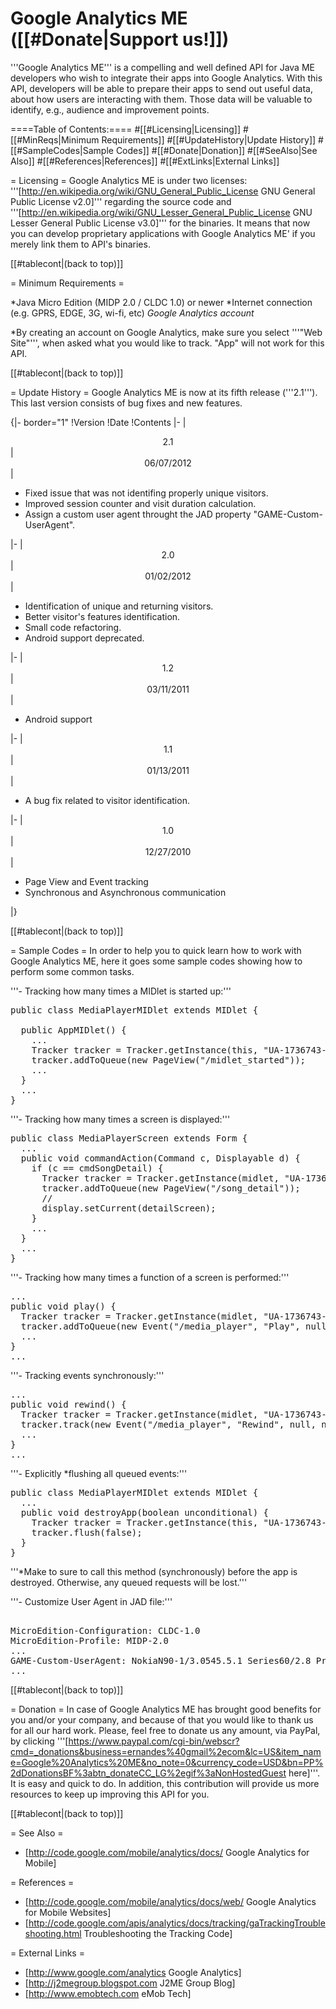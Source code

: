 # Google Analytics ME ([[#Donate|Support us!]])

'''Google Analytics ME''' is a compelling and well defined API for Java ME developers who wish to integrate their apps into Google Analytics. With this API, developers will be able to prepare their apps to send out useful data, about how users are interacting with them. Those data will be valuable to identify, e.g., audience and improvement points.

====<span id="tablecont">Table of Contents:</span>====
#[[#Licensing|Licensing]]
#[[#MinReqs|Minimum Requirements]]
#[[#UpdateHistory|Update History]]
#[[#SampleCodes|Sample Codes]]
#[[#Donate|Donation]]
#[[#SeeAlso|See Also]]
#[[#References|References]]
#[[#ExtLinks|External Links]]

= <span id="Licensing">Licensing</span> =
Google Analytics ME is under two licenses: '''[http://en.wikipedia.org/wiki/GNU_General_Public_License GNU General Public License v2.0]''' regarding the source code and '''[http://en.wikipedia.org/wiki/GNU_Lesser_General_Public_License GNU Lesser General Public License v3.0]''' for the binaries. It means that now you can develop proprietary applications with Google Analytics ME' if you merely link them to API's binaries.

[[#tablecont|(back to top)]]

= <span id="MinReqs">Minimum Requirements</span> =

*Java Micro Edition (MIDP 2.0 / CLDC 1.0) or newer
*Internet connection (e.g. GPRS, EDGE, 3G, wi-fi, etc)
*Google Analytics account*

<nowiki>*</nowiki>By creating an account on Google Analytics, make sure you select '''"Web Site"''', when asked what you would like to track. "App" will not work for this API.

[[#tablecont|(back to top)]]

= <span id="UpdateHistory">Update History</span> =
Google Analytics ME is now at its fifth release ('''2.1'''). This last version consists of bug fixes and new features.

{|- border="1"
!Version
!Date
!Contents
|-
|<center>2.1</center>
|<center>06/07/2012</center>
|<ul><li>Fixed issue that was not identifing properly unique visitors.</li><li>Improved session counter and visit duration calculation.</li><li>Assign a custom user agent throught the JAD property "GAME-Custom-UserAgent".</li></ul>
|-
|<center>2.0</center>
|<center>01/02/2012</center>
|<ul><li>Identification of unique and returning visitors.</li><li>Better visitor's features identification.</li><li>Small code refactoring.</li><li>Android support deprecated.</li></ul>
|-
|<center>1.2</center>
|<center>03/11/2011</center>
|<ul><li>Android support</li></ul>
|-
|<center>1.1</center>
|<center>01/13/2011</center>
|<ul><li>A bug fix related to visitor identification.</li></ul>
|-
|<center>1.0</center>
|<center>12/27/2010</center>
|<ul><li>Page View and Event tracking</li><li>Synchronous and Asynchronous communication</li></ul>
|}

[[#tablecont|(back to top)]]

= <span id="SampleCodes">Sample Codes</span> =
In order to help you to quick learn how to work with Google Analytics ME, here it goes some sample codes showing how to perform some common tasks.

'''- Tracking how many times a MIDlet is started up:'''
<pre name="java">
public class MediaPlayerMIDlet extends MIDlet {

  public AppMIDlet() {
    ...
    Tracker tracker = Tracker.getInstance(this, "UA-1736743-0");
    tracker.addToQueue(new PageView("/midlet_started"));
    ...
  }
  ...
}
</pre>

'''- Tracking how many times a screen is displayed:'''
<pre name="java">
public class MediaPlayerScreen extends Form {
  ...
  public void commandAction(Command c, Displayable d) {
    if (c == cmdSongDetail) {
      Tracker tracker = Tracker.getInstance(midlet, "UA-1736743-0");
      tracker.addToQueue(new PageView("/song_detail"));
      //
      display.setCurrent(detailScreen);
    }
    ...
  }
  ...
}
</pre>

'''- Tracking how many times a function of a screen is performed:'''
<pre name="java">
...
public void play() {
  Tracker tracker = Tracker.getInstance(midlet, "UA-1736743-0");
  tracker.addToQueue(new Event("/media_player", "Play", null, null));
  ...
}
...
</pre>

'''- Tracking events synchronously:'''
<pre name="java">
...
public void rewind() {
  Tracker tracker = Tracker.getInstance(midlet, "UA-1736743-0");
  tracker.track(new Event("/media_player", "Rewind", null, null));
  ...
}
...
</pre>

'''- Explicitly *flushing all queued events:'''
<pre name="java">
public class MediaPlayerMIDlet extends MIDlet {
  ...
  public void destroyApp(boolean unconditional) {
    Tracker tracker = Tracker.getInstance(this, "UA-1736743-0");
    tracker.flush(false);
  }
}
</pre>

'''*Make to sure to call this method (synchronously) before the app is destroyed. Otherwise, any queued requests will be lost.'''

'''- Customize User Agent in JAD file:'''
<pre name="java">

MicroEdition-Configuration: CLDC-1.0
MicroEdition-Profile: MIDP-2.0
...
GAME-Custom-UserAgent: NokiaN90-1/3.0545.5.1 Series60/2.8 Profile/MIDP-2.0 Configuration/CLDC-1.1
...
</pre>

[[#tablecont|(back to top)]]

= <span id="Donate">Donation</span> =
In case of Google Analytics ME has brought good benefits for you and/or your company, and because of that you would like to thank us for all our hard work. Please, feel free to donate us any amount, via PayPal, by clicking '''[https://www.paypal.com/cgi-bin/webscr?cmd=_donations&business=ernandes%40gmail%2ecom&lc=US&item_name=Google%20Analytics%20ME&no_note=0&currency_code=USD&bn=PP%2dDonationsBF%3abtn_donateCC_LG%2egif%3aNonHostedGuest here]'''. It is easy and quick to do. In addition, this contribution will provide us more resources to keep up improving this API for you.

[[#tablecont|(back to top)]]

= <span id="SeeAlso">See Also</span> =
* [http://code.google.com/mobile/analytics/docs/ Google Analytics for Mobile]

= <span id="References">References</span> =
* [http://code.google.com/mobile/analytics/docs/web/ Google Analytics for Mobile Websites]
* [http://code.google.com/apis/analytics/docs/tracking/gaTrackingTroubleshooting.html Troubleshooting the Tracking Code]

= <span id="ExtLinks">External Links</span> =
* [http://www.google.com/analytics Google Analytics]
* [http://j2megroup.blogspot.com J2ME Group Blog]
* [http://www.emobtech.com eMob Tech]
